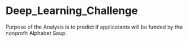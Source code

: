 # Deep_Learning_Challenge
Purpose of the Analysis is to predict if applicatants will be funded by the nonprofit Alphabet Soup. 

